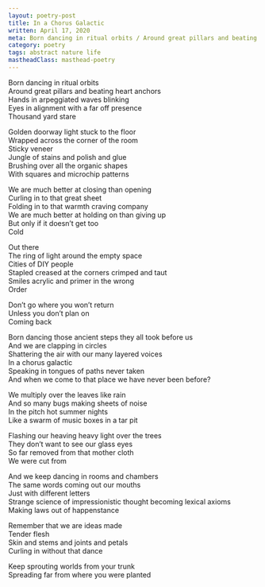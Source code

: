```yaml
---
layout: poetry-post
title: In a Chorus Galactic
written: April 17, 2020
meta: Born dancing in ritual orbits / Around great pillars and beating heart anchors
category: poetry
tags: abstract nature life
mastheadClass: masthead-poetry
---
```


Born dancing in ritual orbits <br>
Around great pillars and beating heart anchors <br>
Hands in arpeggiated waves blinking <br>
Eyes in alignment with a far off presence <br>
Thousand yard stare

Golden doorway light stuck to the floor <br>
Wrapped across the corner of the room <br>
Sticky veneer <br>
Jungle of stains and polish and glue <br>
Brushing over all the organic shapes <br>
With squares and microchip patterns

We are much better at closing than opening <br>
Curling in to that great sheet <br>
Folding in to that warmth craving company <br>
We are much better at holding on than giving up <br>
But only if it doesn’t get too <br>
Cold

Out there <br>
The ring of light around the empty space <br>
Cities of DIY people <br>
Stapled creased at the corners crimped and taut <br>
Smiles acrylic and primer in the wrong <br>
Order

Don’t go where you won’t return <br>
Unless you don’t plan on <br>
Coming back

Born dancing those ancient steps they all took before us <br>
And we are clapping in circles <br>
Shattering the air with our many layered voices <br>
In a chorus galactic <br>
Speaking in tongues of paths never taken <br>
And when we come to that place we have never been before?

We multiply over the leaves like rain <br>
And so many bugs making sheets of noise <br>
In the pitch hot summer nights <br>
Like a swarm of music boxes in a tar pit

Flashing our heaving heavy light over the trees <br>
They don’t want to see our glass eyes <br>
So far removed from that mother cloth <br>
We were cut from

And we keep dancing in rooms and chambers <br>
The same words coming out our mouths <br>
Just with different letters <br>
Strange science of impressionistic thought becoming lexical axioms <br>
Making laws out of happenstance

Remember that we are ideas made <br>
Tender flesh <br>
Skin and stems and joints and petals <br>
Curling in without that dance

Keep sprouting worlds from your trunk <br>
Spreading far from where you were planted
